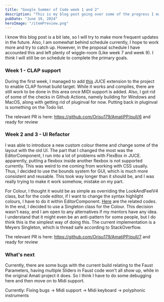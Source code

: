 ```yaml
---
title: "Google Summer of Code week 1 and 2"
description: "This is my blog post going over some of the progress I made during week 1 and 2"
pubDate: "June 19, 2024"
heroImage: "/itemPreview.png"
---
```


I know this blog post is a bit late, so I will try to make more frequent updates in the future.
Also, I am somewhat behind schedule currently, I hope to work more and try to catch up.
However, in the proposal schedule I have accounted this and left plenty of wiggle-room (Like week 7 and week 9).
I think I will still be on schedule to complete the primary goals.

### Week 1 - CLAP support
During the first week, I managed to add [this](https://github.com/free-audio/clap-juce-extensions) JUCE extension to the project to enable CLAP format build target.
While it works and compiles, there are still work to be done in this area once MIDI support is added.
Also, I got rid of some of the checks in Github Actions, namely building for Windows and MacOS, along with getting rid of pluginval for now. Putting back in pluginval is something on the Todo list. 

The relevant PR is here: https://github.com/Orisu179/AmatiPP/pull/6 and ready for review


### Week 2 and 3 - UI Refactor
I was able to introduce a new custom colour theme and change some of the layout with the old UI. The part that I changed the most was the EditorComponent, I run into a lot of problems with FlexBox in JUCE.
apparently, putting a flexbox inside another flexbox is not supported currently. This was weird to me coming from working with CSS usually.
Thus, I decided to use the bounds system for GUI, which is much more consistent and reusable. This took way longer than it should be, and I was really trying to make it work somehow, mistake on my part.

For Colour, I thought it would be as simple as overriding the LookAndFeelV4 class, but for the code editor, if I want to change the syntax highlight colours, I have to do it within EditorComponent.
[Here](https://github.com/Orisu179/AmatiPP/blob/090415b298be1f6c90e0a748843230f8407b26f4/source/FaustTokeniser.cpp#L260) are the related codes. In the end, I decided to use a Singleton class for the Colour.
This decision wasn't easy, and I am open to any alternatives if my mentors have any idea. I understand that it might even be an anti-pattern for some people, but I do think this is the simplest way of doing this.
The current implementation is a Meyers Singleton, which is thread safe according to StackOverflow.

The relevant PR is here: https://github.com/Orisu179/AmatiPP/pull/7 and ready for review

### What's next
Currently, there are some bugs with the current build relating to the Faust Parameters, having multiple Sliders in Faust code won't all show up, 
while in the original Amati project it does. So I think I have to do some debugging here and then move on to Midi support.

Currently:
Fixing bugs -> Midi support -> Midi keyboard -> polyphonic instruments

